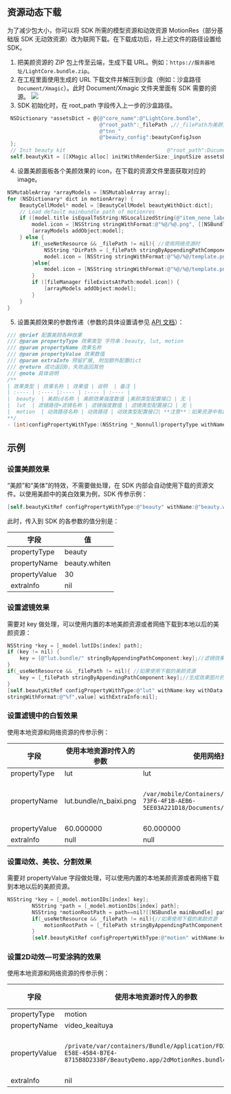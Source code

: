 ## 资源动态下载
为了减少包大小，你可以将 SDK 所需的模型资源和动效资源 MotionRes（部分基础版 SDK 无动效资源）改为联网下载。在下载成功后，将上述文件的路径设置给 SDK。

1. 把美颜资源的 ZIP 包上传至云端，生成下载 URL。例如：`https://服务器地址/LightCore.bundle.zip`。
2. 在工程里面使用生成的 URL 下载文件并解压到沙盒（例如：沙盒路径 `Document/Xmagic`）。此时 Document/Xmagic 文件夹里面有 SDK 需要的资源。
![](https://qcloudimg.tencent-cloud.cn/raw/f90fe608cc12156a3b4b778f0ad4d969.png)   
3. SDK 初始化时，在 root_path 字段传入上一步的沙盒路径。
```objectivec
 NSDictionary *assetsDict = @{@"core_name":@"LightCore.bundle",
                              @"root_path":_filePath ,//_filePath为美颜资源下载到本地后的父目录:Ducument/Xmagic,
                              @"tnn_"
                              @"beauty_config":beautyConfigJson
 };
 // Init beauty kit                                 @"root_path":Ducument/Xmagic,
 self.beautyKit = [[XMagic alloc] initWithRenderSize:_inputSize assetsDict:assetsDict];
```
4. 设置美颜面板各个美颜效果的 icon，在下载的资源文件里面获取对应的 image。
```objectivec
NSMutableArray *arrayModels = [NSMutableArray array];
for (NSDictionary* dict in motionArray) {
	BeautyCellModel* model = [BeautyCellModel beautyWithDict:dict];
	// Load default mainbundle path of motionres
	if ([model.title isEqualToString:NSLocalizedString(@"item_none_label",nil)]) {
		model.icon = [NSString stringWithFormat:@"%@/%@.png", [[NSBundle mainBundle] bundlePath], model.key];
		[arrayModels addObject:model];
	} else {
		if(_useNetResource && _filePath != nil){ //使用网络资源时
			NSString *DirPath = [_filePath stringByAppendingPathComponent:@"2dMotionRes.bundle/"]; //获取美颜资源的绝对路径
			model.icon = [NSString stringWithFormat:@"%@/%@/template.png", DirPath, model.key];
		}else{
			model.icon = [NSString stringWithFormat:@"%@/%@/template.png", [[NSBundle mainBundle] pathForResource:@"2dMotionRes" ofType:@"bundle"], model.key];
		}
		if ([fileManager fileExistsAtPath:model.icon]) {
			[arrayModels addObject:model];
		}
	}
}
```
5. 设置美颜效果的参数传递（参数的具体设置请参见 [API 文档](https://cloud.tencent.com/document/product/616/76025)）：
```objectivec
/// @brief 配置美颜各种效果
/// @param propertyType 效果类型 字符串：beauty, lut, motion
/// @param propertyName 效果名称
/// @param propertyValue 效果数值
/// @param extraInfo 预留扩展, 附加额外配置dict
/// @return 成功返回0，失败返回其他
/// @note 具体说明
/**
| 效果类型 | 效果名称 | 效果值 | 说明  | 备注 |
| :---- | :---- |:---- | :---- | :---- |
|  beauty  | 美颜id名称 | 美颜效果强度数值 |美颜类型配置接口 | 无 |
|  lut  | 滤镜路径+滤镜名称 | 滤镜强度数值 | 滤镜类型配置接口 | 无 |
|  motion  | 动效路径名称 | 动效路径 | 动效类型配置接口| **注意**：如果资源中有zip，请确保传入动效路径为可写路径，否则跟app包走需要手动unzip才可以使用 |
**/
- (int)configPropertyWithType:(NSString *_Nonnull)propertyType withName:(NSString *_Nonnull)propertyName withData:(NSString*_Nonnull)propertyValue withExtraInfo:(id _Nullable)extraInfo;
```

## 示例
### 设置美颜效果
“美颜”和“美体”的特效，不需要做处理，在 SDK 内部会自动使用下载的资源文件。以使用美颜中的美白效果为例，SDK 传参示例：
```objectivec
[self.beautyKitRef configPropertyWithType:@"beauty" withName:@"beauty.whiten" withData:@"30" withExtraInfo:nil];
```
此时，传入到 SDK 的各参数的值分别是：

| 字段          | 值            |
| ------------- | ------------- |
| propertyType  | beauty        |
| propertyName  | beauty.whiten |
| propertyValue | 30            |
| extraInfo     | nil           |

### 设置滤镜效果
需要对 key 做处理，可以使用内置的本地美颜资源或者网络下载到本地以后的美颜资源：
```objectivec
NSString *key = [_model.lutIDs[index] path];
if (key != nil) {
    key = [@"lut.bundle/" stringByAppendingPathComponent:key];//滤镜效果图片的相对路径
}
if(_useNetResource && _filePath != nil){ //如果使用下载的美颜资源
    key = [_filePath stringByAppendingPathComponent:key];//生成效果图片的绝对路径
}
[self.beautyKitRef configPropertyWithType:@"lut" withName:key withData:[NSString 
stringWithFormat:@"%f",value] withExtraInfo:nil];
```

### 设置滤镜中的白皙效果
使用本地资源和网络资源的传参示例：

| 字段          | 使用本地资源时传入的参数 | 使用网络资源时传入的参数                                     | 备注     |
| ------------- | ------------------------ | ------------------------------------------------------------ | -------- |
| propertyType  | lut                      | lut                                                          |     -     |
| propertyName  | lut.bundle/n_baixi.png   | `/var/mobile/Containers/Data/Application/25C7D01A-73F6-4F1B-AEB6-5EE03A221D18/Documents/Xmagic/lut.bundle/n_baixi.png` | 文件路径 |
| propertyValue | 60.000000                | 60.000000                                                    |    -      |
| extraInfo     | null                     | null                                                         |      -    |

### 设置动效、美妆、分割效果
需要对 propertyValue 字段做处理，可以使用内置的本地美颜资源或者网络下载到本地以后的美颜资源。
```objectivec
NSString *key = [_model.motionIDs[index] key];
        NSString *path = [_model.motionIDs[index] path];
        NSString *motionRootPath = path==nil?[[NSBundle mainBundle] pathForResource:@"MotionRes" ofType:@"bundle"]:path;
        if(_useNetResource && _filePath != nil){//如果使用下载的美颜资源
            motionRootPath = [_filePath stringByAppendingPathComponent:@"2dMotionRes.bundle"];//生成2dMotionRes的绝对路径
        }
        [self.beautyKitRef configPropertyWithType:@"motion" withName:key withData:motionRootPath withExtraInfo:nil];
```

### 设置2D动效—可爱涂鸦的效果
使用本地资源和网络资源的传参示例：

| 字段          | 使用本地资源时传入的参数 | 使用网络资源时传入的参数 | 备注     |
| ------------- | ------------- | ------------- | -------- |
| propertyType  | motion | motion |        -  |
| propertyName  | video_keaituya | video_keaituya |       -   |
| propertyValue | `/private/var/containers/Bundle/Application/FD2D7912-E58E-4584-B7E4-8715B8D2338F/BeautyDemo.app/2dMotionRes.bundle` | `/var/mobile/Containers/Data/Application/25C7D01A-73F6-4F1B-AEB6-5EE03A221D18/Documents/Xmagic/2dMotionRes.bundle` | 文件路径 |
| extraInfo     | nil | nil |     -     |

